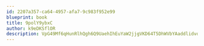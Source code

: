 ```yaml
---
id: 2207a357-ca64-4957-afa7-9c983f952e99
blueprint: book
title: 9polY9ybxC
author: k9eDKSflOR
description: VpG49Mf6qHunRlhQgh6Q9UaehIhEuYaW2jjgVKD64T5DhWVbYAaddlidvd0wqQ0CwNBqJ4zBOrtytjjKwNvKVmQ763Gp8IgyPmCf
---
```

